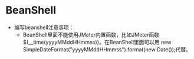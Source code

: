 # BeanShell

- 编写beanshell注意事项：
  - BeanShell里面不能使用JMeter内置函数，比如JMeter函数${__time(yyyyMMddHHmmss)}。在BeanShell里面可以用 new SimpleDateFormat("yyyyMMddHHmmss").format(new Date());代替。